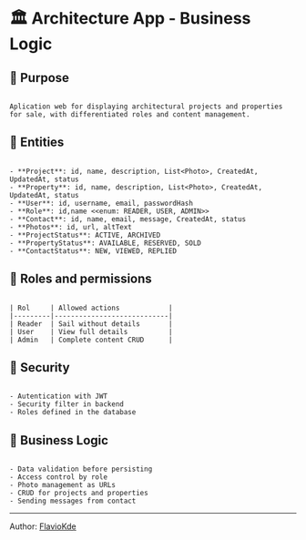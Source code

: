 ﻿# 🏛️ Architecture App - Business Logic

## 🎯 Purpose
```text

Aplication web for displaying architectural projects and properties for sale, with differentiated roles and content management.

```	
## 🧱 Entities

```text

- **Project**: id, name, description, List<Photo>, CreatedAt, UpdatedAt, status
- **Property**: id, name, description, List<Photo>, CreatedAt, UpdatedAt, status
- **User**: id, username, email, passwordHash
- **Role**: id,name <<enum: READER, USER, ADMIN>>
- **Contact**: id, name, email, message, CreatedAt, status
- **Photos**: id, url, altText
- **ProjectStatus**: ACTIVE, ARCHIVED
- **PropertyStatus**: AVAILABLE, RESERVED, SOLD
- **ContactStatus**: NEW, VIEWED, REPLIED

```
## 👥 Roles and permissions

```text

| Rol     | Allowed actions			   |
|---------|----------------------------|
| Reader  | Sail without details       |
| User    | View full details          |
| Admin   | Complete content CRUD      |

```
## 🔐 Security

```text

- Autentication with JWT
- Security filter in backend
- Roles defined in the database

```
## 🧠 Business Logic

```text

- Data validation before persisting
- Access control by role
- Photo management as URLs
- CRUD for projects and properties
- Sending messages from contact

```
---
Author: [FlavioKde](https://github.com/FlavioKde)



